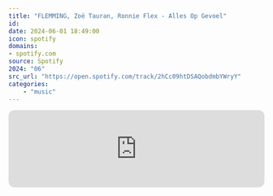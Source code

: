 ```yaml
---
title: "FLEMMING, Zoë Tauran, Ronnie Flex - Alles Op Gevoel"
id: 
date: 2024-06-01 18:49:00
icon: spotify
domains:
- spotify.com
source: Spotify
2024: "06"
src_url: "https://open.spotify.com/track/2hCc09htDSAQobdmbYWryY"
categories:
    - "music"
---
```

<iframe style="border-radius: 12px" width="100%" height="152" title="Spotify Embed: Alles Op Gevoel" frameborder="0" allowfullscreen allow="autoplay; clipboard-write; encrypted-media; fullscreen; picture-in-picture" loading="lazy" src="https://open.spotify.com/embed/track/2hCc09htDSAQobdmbYWryY?utm_source=oembed"></iframe>
